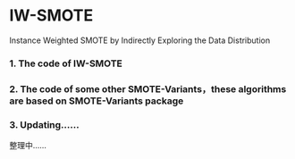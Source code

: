 # IW-SMOTE
Instance Weighted SMOTE by Indirectly Exploring the Data Distribution
### 1. The code of IW-SMOTE
### 2. The code of some other SMOTE-Variants，these algorithms are based on SMOTE-Variants package
### 3. Updating......
整理中……
